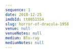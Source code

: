 ```yaml
---
sequence: 1
date: 2018-12-25
imdbId: tt0051554
slug: horror-of-dracula-1958
venue: null
venueNotes: null
medium: Blu-ray
mediumNotes: null
---
```


